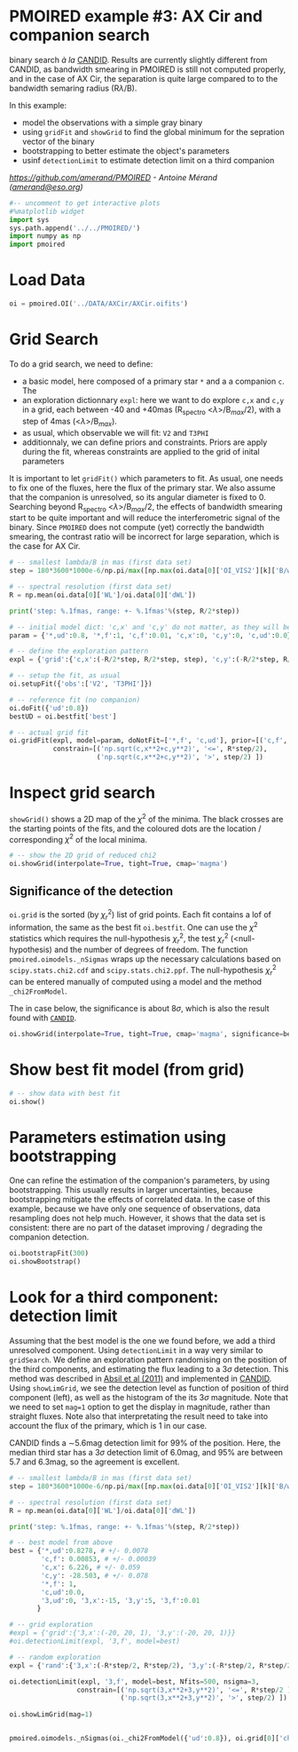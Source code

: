 # PMOIRED example #3: AX Cir and companion search

binary search *à la* [CANDID](https://github.com/amerand/CANDID). Results are currently slightly different from CANDID, as bandwidth smearing in PMOIRED is still not computed properly, and in the case of AX Cir, the separation is quite large compared to to the bandwidth semaring radius (R$\lambda$/B).  

In this example:
- model the observations with a simple gray binary 
- using `gridFit` and `showGrid` to find the global minimum for the sepration vector of the binary
- bootstrapping to better estimate the object's parameters
- usinf `detectionLimit` to estimate detection limit on a third companion

*https://github.com/amerand/PMOIRED - Antoine Mérand (amerand@eso.org)*


```python
#-- uncomment to get interactive plots
#%matplotlib widget
import sys
sys.path.append('../../PMOIRED/')
import numpy as np
import pmoired
```

# Load Data


```python
oi = pmoired.OI('../DATA/AXCir/AXCir.oifits')
```

# Grid Search
To do a grid search, we need to define:
- a basic model, here composed of a primary star `*` and a a companion `c`. The 
- an exploration dictionnary `expl`: here we want to do explore `c,x` and `c,y` in a grid, each between -40 and +40mas (R$_\mathrm{spectro}$ <$\lambda$>/B$_{max}$/2), with a step of 4mas (<$\lambda$>/B$_{max}$).    
- as usual, which observable we will fit: `V2` and `T3PHI`
- additionnaly, we can define priors and constraints. Priors are apply during the fit, whereas constraints are applied to the grid of inital parameters

It is important to let `gridFit()` which parameters to fit. As usual, one needs to fix one of the fluxes, here the flux of the primary star. We also assume that the companion is unresolved, so its angular diameter is fixed to 0. Searching beyond R$_\mathrm{spectro}$ <$\lambda$>/B$_{max}$/2, the effects of bandwidth smearing start to be quite important and will reduce the interferometric signal of the binary. Since `PMOIRED` does not compute (yet) correctly the bandwidth smearing, the contrast ratio will be incorrect for large separation, which is the case for AX Cir.   


```python
# -- smallest lambda/B in mas (first data set) 
step = 180*3600*1000e-6/np.pi/max([np.max(oi.data[0]['OI_VIS2'][k]['B/wl']) for k in oi.data[0]['OI_VIS2']])

# -- spectral resolution (first data set) 
R = np.mean(oi.data[0]['WL']/oi.data[0]['dWL'])

print('step: %.1fmas, range: +- %.1fmas'%(step, R/2*step))

# -- initial model dict: 'c,x' and 'c,y' do not matter, as they will be explored in the fit
param = {'*,ud':0.8, '*,f':1, 'c,f':0.01, 'c,x':0, 'c,y':0, 'c,ud':0.0}

# -- define the exploration pattern
expl = {'grid':{'c,x':(-R/2*step, R/2*step, step), 'c,y':(-R/2*step, R/2*step, step)}}

# -- setup the fit, as usual
oi.setupFit({'obs':['V2', 'T3PHI']})

# -- reference fit (no companion)
oi.doFit({'ud':0.8})
bestUD = oi.bestfit['best']

# -- actual grid fit
oi.gridFit(expl, model=param, doNotFit=['*,f', 'c,ud'], prior=[('c,f', '<', 1)], 
           constrain=[('np.sqrt(c,x**2+c,y**2)', '<=', R*step/2),
                      ('np.sqrt(c,x**2+c,y**2)', '>', step/2) ])
```

# Inspect grid search

`showGrid()` shows a 2D map of the $\chi^2$ of the minima. The black crosses are the starting points of the fits, and the coloured dots are the location / corresponding $\chi^2$ of the local minima.


```python
# -- show the 2D grid of reduced chi2
oi.showGrid(interpolate=True, tight=True, cmap='magma')
```

## Significance of the detection

`oi.grid` is the sorted (by $\chi_r^2$) list of grid points. Each fit contains a lof of information, the same as the best fit `oi.bestfit`. One can use the $\chi^2$ statistics which requires the null-hypothesis $\chi_r^2$, the test $\chi_r^2$ (<null-hypothesis) and the number of degrees of freedom. The function `pmoired.oimodels._nSigmas` wraps up the necessary calculations based on `scipy.stats.chi2.cdf` and `scipy.stats.chi2.ppf`. The null-hypothesis $\chi_r^2$ can be entered manually of computed using a model and the method `_chi2FromModel`.

The in case below, the significance is about 8$\sigma$, which is also the result found with [`CANDID`](https://github.com/amerand/CANDID).


```python
oi.showGrid(interpolate=True, tight=True, cmap='magma', significance=bestUD)
```

# Show best fit model (from grid)


```python
# -- show data with best fit 
oi.show()
```

# Parameters estimation using bootstrapping
One can refine the estimation of the companion's parameters, by using bootstrapping. This usually results in larger uncertainties, because bootstrapping mitigate the effects of correlated data. In the case of this example, because we have only one sequence of observations, data resampling does not help much. However, it shows that the data set is consistent: there are no part of the dataset improving / degrading the companion detection.


```python
oi.bootstrapFit(300)
oi.showBootstrap()
```

# Look for a third component: detection limit

Assuming that the best model is the one we found before, we add a third unresolved component. Using `detectionLimit` in a way very similar to `gridSearch`. We define an exploration pattern randomising on the position of the third components, and estimating the flux leading to a 3$\sigma$ detection. This method was described in [Absil et al (2011)](https://ui.adsabs.harvard.edu/abs/2011A%26A...535A..68A/abstract) and implemented in [CANDID](https://github.com/amerand/CANDID). Using `showLimGrid`, we see the detection level as function of position of third component (left), as well as the histogram of the its 3$\sigma$ magnitude. Note that we need to set `mag=1` option to get the display in magnitude, rather than straight fluxes. Note also that interpretating the result need to take into account the flux of the primary, which is 1 in our case.  

CANDID finds a $\sim$5.6mag detection limit for 99% of the position. Here, the median third star has a 3$\sigma$ detection limit of 6.0mag, and 95% are between 5.7 and 6.3mag, so the agreement is excellent. 


```python
# -- smallest lambda/B in mas (first data set) 
step = 180*3600*1000e-6/np.pi/max([np.max(oi.data[0]['OI_VIS2'][k]['B/wl']) for k in oi.data[0]['OI_VIS2']])

# -- spectral resolution (first data set) 
R = np.mean(oi.data[0]['WL']/oi.data[0]['dWL'])

print('step: %.1fmas, range: +- %.1fmas'%(step, R/2*step))

# -- best model from above
best = {'*,ud':0.8278, # +/- 0.0078
        'c,f': 0.00853, # +/- 0.00039
        'c,x': 6.226, # +/- 0.059
        'c,y': -28.503, # +/- 0.078
        '*,f': 1,
        'c,ud':0.0,
        '3,ud':0, '3,x':-15, '3,y':5, '3,f':0.01
       }

# -- grid exploration
#expl = {'grid':{'3,x':(-20, 20, 1), '3,y':(-20, 20, 1)}}
#oi.detectionLimit(expl, '3,f', model=best)

# -- random exploration
expl = {'rand':{'3,x':(-R*step/2, R*step/2), '3,y':(-R*step/2, R*step/2)}}

oi.detectionLimit(expl, '3,f', model=best, Nfits=500, nsigma=3, 
                 constrain=[('np.sqrt(3,x**2+3,y**2)', '<=', R*step/2 ),
                            ('np.sqrt(3,x**2+3,y**2)', '>', step/2) ])
 
oi.showLimGrid(mag=1)
```


```python

```


```python
pmoired.oimodels._nSigmas(oi._chi2FromModel({'ud':0.8}), oi.grid[0]['chi2'], oi.grid[0]['ndof'])
```


```python

```
